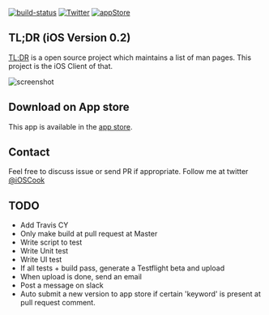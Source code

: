 [![build-status](https://travis-ci.org/freesuraj/TLDR.svg?branch=master)](https://travis-ci.org/freesuraj/TLDR)
[![Twitter](https://img.shields.io/badge/twitter-@iosCook-blue.svg?style=flat)](http://twitter.com/iosCook)
[![appStore](https://img.shields.io/badge/App%20Store-TLDR-yellowgreen.svg)][href2]

## TL;DR (iOS Version 0.2)

[TL;DR][href1] is a open source project which maintains a list of man pages. This project is the iOS Client of that.

![screenshot](https://github.com/freesuraj/tldr/blob/master/assets/tldr_gif.gif?raw=true)

## Download on App store
This app is available in the [app store][href2].

## Contact
Feel free to discuss issue or send PR if appropriate.
Follow me at twitter [@iOSCook][href3]

[href1]: https://github.com/tldr-pages/tldr
[href2]: https://appsto.re/sg/IQ0-_.i
[href3]: http://twitter.com/iOSCook
## TODO
- Add Travis CY
- Only make build at pull request at Master
- Write script to test
- Write Unit test
- Write UI test
- If all tests + build pass, generate a Testflight beta and upload
- When upload is done, send an email
- Post a message on slack
- Auto submit a new version to app store if certain 'keyword' is present at pull request comment.
